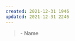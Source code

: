 ```yaml
---
created: 2021-12-31 1946
updated: 2021-12-31 2246
---
```

> 
> 
> <div class="signature"> - Name </div>
